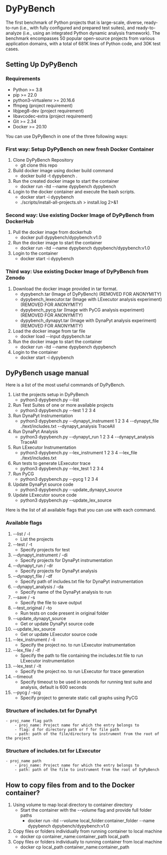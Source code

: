 # DyPyBench
The first benchmark of Python projects that is large-scale, diverse, ready-to-run (i.e., with fully configured and prepared test suites), and
ready-to-analyze (i.e., using an integrated Python dynamic analysis framework). The benchmark encompasses
50 popular open-source projects from various application domains, with a total of 681K lines of Python code,
and 30K test cases.
## Setting Up DyPyBench

### Requirements
- Python >= 3.8
- pip >= 22.0
- python3-virtualenv >= 20.16.6
- ffmpeg (project requirement)
- libjpeg8-dev (project requirement)
- libavcodec-extra (project requirement)
- Git >= 2.34
- Docker >= 20.10

You can use DyPyBench in one of the three following ways:

### First way: Setup DyPyBench on new fresh Docker Container
1. Clone DyPyBench Repository
    - git clone this repo
2. Build docker image using docker build command
    - docker build -t dypybench .
3. Run the created docker image to start the container
    - docker run -itd --name dypybench dypybench
4. Login to the docker container and execute the bash scripts.
    - docker start -i dypybench
    - ./scripts/install-all-projects.sh > install.log 2>&1

### Second way: Use existing Docker Image of DyPyBench from DockerHub
1. Pull the docker image from dockerhub
    - docker pull dypybench/dypybench:v1.0
2. Run the docker image to start the container
    - docker run -itd --name dypybench dypybench/dypybench:v1.0
3. Login to the container
    - docker start -i dypybench

### Third way: Use existing Docker Image of DyPyBench from Zenodo
1. Download the docker image provided in tar format.
    - dypybench.tar (Image of DyPyBench) (REMOVED FOR ANONYMITY)
    - dypybench_lexecutor.tar (Image with LExecutor analysis experiment) (REMOVED FOR ANONYMITY)
    - dypybench_pycg.tar (Image with PyCG analysis experiment) (REMOVED FOR ANONYMITY)
    - dypybench_dynapyt.tar (Image with DynaPyt analysis experiment) (REMOVED FOR ANONYMITY)
2. Load the docker image from tar file
    - docker load --input dypybench.tar
3. Run the docker image to start the container
    - docker run -itd --name dypybench dypybench
4. Login to the container
    - docker start -i dypybench

## DyPyBench usage manual
Here is a list of the most useful commands of DyPyBench.

1. List the projects setup in DyPyBench
    - python3 dypybench.py --list
2. Run Test Suites of one or more available projects
    - python3 dypybench.py --test 1 2 3 4
2. Run DynaPyt Instrumentation
    - python3 dypybench.py --dynapyt_instrument 1 2 3 4 --dynapyt_file ./text/includes.txt --dynapyt_analysis TraceAll
3. Run DynaPyt Analysis
    - python3 dypybench.py --dynapyt_run 1 2 3 4 --dynapyt_analysis TraceAll
4. Run LExecutor Instrumentation
    - python3 dypybench.py --lex_instrument 1 2 3 4 --lex_file ./text/includes.txt
5. Run tests to generate LExecutor trace
    - python3 dypybench.py --lex_test 1 2 3 4
6. Run PyCG
    - python3 dypybench.py --pycg 1 2 3 4
7. Update DynaPyt source code
    - python3 dypybench.py --update_dynapyt_source
8. Update LExecutor source code
    - python3 dypybench.py --update_lex_source


Here is the list of all available flags that you can use with each command.
### Available flags
1. --list / -l 
    - List the projects
2. --test / -t
    - Specify projects for test
3. --dynapyt_instrument / -di
    - Specify projects for DynaPyt instrumentation
4. --dynapyt_run / -dr
    - Specify projects for DynaPyt analysis 
5. --dynapyt_file / -df
    - Specify path of includes.txt file for DynaPyt instrumentation
6. --dynapyt_analysis / -da
    - Specify name of the DynaPyt analysis to run
7. --save / -s
    - Specify the file to save output
8. --test_original / -to
    - Run tests on code present in original folder
9. --update_dynapyt_source
    - Get or update DynaPyt source code
10. --update_lex_source
    - Get or update LExecutor source code
11. --lex_instrument / -li
    - Specify the project no. to run LExecutor instrumentation
12. --lex_file / -lf
    - Specify the path to file containing the includes.txt file to run LExecutor instrumentation
13. --lex_test / -lt
    - Specify the project no. to run LExecutor for trace generation
14. --timeout
    - Specify timeout to be used in seconds for running test suite and analysis, default is 600 seconds
15. --pycg / -scg
    - Specify project to generate static call graphs using PyCG

### Structure of includes.txt for DynaPyt
    - proj_name flag path
        - proj_name: Project name for which the entry belongs to
        - flag: d for directory path or f for file path
        - path: path of the file/directory to instrument from the root of the project

### Structure of includes.txt for LExecutor
    - proj_name path
        - proj_name: Project name for which the entry belongs to
        - path: path of the file to instrument from the root of DyPyBench


## How to copy files from and to the Docker container?

1. Using volume to map local directory to container directory
    - Start the container with the --volume flag and provide full folder paths
        - docker run -itd --volume local_folder:container_folder --name dypybench dypybench/dypybench:v1.0
2. Copy files or folders individually from running container to local machine
    - docker cp container_name:container_path local_path 
3. Copy files or folders individually to running container from local machine
    - docker cp local_path container_name:container_path